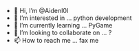 - 👋 Hi, I’m @AidenI0I
- 👀 I’m interested in ... python development
- 🌱 I’m currently learning ... PyGame
- 💞️ I’m looking to collaborate on ... ?
- 📫 How to reach me ... fax me

<!---
AidenI0I/AidenI0I is a ✨ special ✨ repository because its `README.md` (this file) appears on your GitHub profile.
You can click the Preview link to take a look at your changes.
--->
